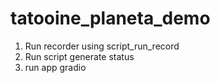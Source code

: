 # tatooine_planeta_demo

1) Run recorder using script_run_record
2) Run script generate status
3) run app gradio